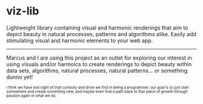 # viz-lib
Lightweight library containing visual and harmonic renderings that aim to depict beauty in natural processes, patterns and algorithms alike. Easily add stimulating visual and harmonic elements to your web app. 

---------------------------------

Marcus and I are using this project as an outlet for exploring our interest in using visuals and/or harmoics to create renderings to depict beauty within data sets, algorithms, natural processes, natural patterns... or something. dunno yet! 

<sub><sub>i think we have lost sight of that curiosity and drive we find in being a programmer. our goal is to *just* start somewhere and create something new, and maybe even find a path back to that place of growth through passion again in what we do.</sub></sub>
